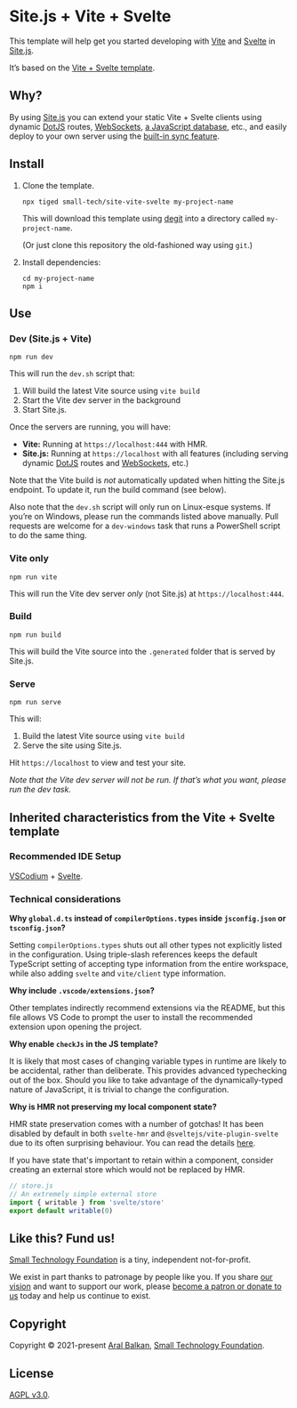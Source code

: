 # Site.js + Vite + Svelte

This template will help get you started developing with [Vite](https://vitejs.dev) and [Svelte](https://svelte.dev) in [Site.js](https://sitejs.org).

It’s based on the [Vite + Svelte template](https://github.com/vitejs/vite/tree/main/packages/create-app/template-svelte).

## Why?

By using [Site.js](https://sitejs.org) you can extend your static Vite + Svelte clients using dynamic [DotJS](https://sitejs.org/#dynamic-sites) routes, [WebSockets](https://sitejs.org/#websockets), [a JavaScript database](https://sitejs.org/#database), etc., and easily deploy to your own server using the [built-in sync feature](https://github.com/small-tech/site.js#sync).

## Install

1. Clone the template.

    ```shell
    npx tiged small-tech/site-vite-svelte my-project-name
    ```

    This will download this template using [degit](https://github.com/Rich-Harris/degit) into a directory called `my-project-name`.

    (Or just clone this repository the old-fashioned way using `git`.)

2. Install dependencies:

    ```shell
    cd my-project-name
    npm i
    ```

## Use

### Dev (Site.js + Vite)

```shell
npm run dev
```

This will run the `dev.sh` script that:

1. Will build the latest Vite source using `vite build`
2. Start the Vite dev server in the background
3. Start Site.js.

Once the servers are running, you will have:

  - __Vite:__ Running at `https://localhost:444` with HMR.
  - __Site.js:__ Running at `https://localhost` with all features (including serving dynamic [DotJS](https://sitejs.org/#dynamic-sites) routes and [WebSockets](https://sitejs.org/#websockets), etc.)

Note that the Vite build is _not_ automatically updated when hitting the Site.js endpoint. To update it, run the build command (see below).

Also note that the `dev.sh` script will only run on Linux-esque systems. If you’re on Windows, please run the commands listed above manually. Pull requests are welcome for a `dev-windows` task that runs a PowerShell script to do the same thing.

### Vite only

```shell
npm run vite
```

This will run the Vite dev server _only_ (not Site.js) at `https://localhost:444`.

### Build

```shell
npm run build
```

This will build the Vite source into the `.generated` folder that is served by Site.js.

### Serve

```shell
npm run serve
```

This will:

1. Build the latest Vite source using `vite build`
2. Serve the site using Site.js.

Hit `https://localhost` to view and test your site.

_Note that the Vite dev server will not be run. If that’s what you want, please run the dev task._

## Inherited characteristics from the Vite + Svelte template

### Recommended IDE Setup

[VSCodium](https://vscodium.com/) + [Svelte](https://marketplace.visualstudio.com/items?itemName=svelte.svelte-vscode).

### Technical considerations

**Why `global.d.ts` instead of `compilerOptions.types` inside `jsconfig.json` or `tsconfig.json`?**

Setting `compilerOptions.types` shuts out all other types not explicitly listed in the configuration. Using triple-slash references keeps the default TypeScript setting of accepting type information from the entire workspace, while also adding `svelte` and `vite/client` type information.

**Why include `.vscode/extensions.json`?**

Other templates indirectly recommend extensions via the README, but this file allows VS Code to prompt the user to install the recommended extension upon opening the project.

**Why enable `checkJs` in the JS template?**

It is likely that most cases of changing variable types in runtime are likely to be accidental, rather than deliberate. This provides advanced typechecking out of the box. Should you like to take advantage of the dynamically-typed nature of JavaScript, it is trivial to change the configuration.

**Why is HMR not preserving my local component state?**

HMR state preservation comes with a number of gotchas! It has been disabled by default in both `svelte-hmr` and `@sveltejs/vite-plugin-svelte` due to its often surprising behaviour. You can read the details [here](https://github.com/rixo/svelte-hmr#svelte-hmr).

If you have state that's important to retain within a component, consider creating an external store which would not be replaced by HMR.

```js
// store.js
// An extremely simple external store
import { writable } from 'svelte/store'
export default writable(0)
```

## Like this? Fund us!

[Small Technology Foundation](https://small-tech.org) is a tiny, independent not-for-profit.

We exist in part thanks to patronage by people like you. If you share [our vision](https://small-tech.org/about/#small-technology) and want to support our work, please [become a patron or donate to us](https://small-tech.org/fund-us) today and help us continue to exist.

## Copyright

Copyright &copy; 2021-present [Aral Balkan](https://ar.al), [Small Technology Foundation](https://small-tech.org).

## License

[AGPL v3.0](./LICENSE).
